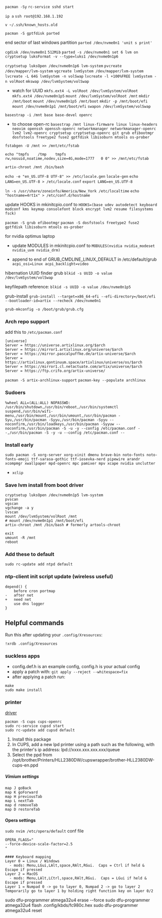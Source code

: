 `pacman -Sy`
`rc-service sshd start`

`ip a`
`ssh root@192.168.1.192`

`v ~/.ssh/known_hosts.old`

`pacman -S gptfdisk parted`


end sector of last windows partition
`parted /dev/nvme0n1 'unit s print'`

`cgdisk /dev/nvme0n1`
`512Mib`
`parted -s /dev/nvme0n1 set 6 lvm on`
`cryptsetup luksFormat -v --type=luks1 /dev/nvme0n1p6`

`cryptsetup luksOpen /dev/nvme0n1p6 lvm-system`
`pvcreate /dev/mapper/lvm-system`
`vgcreate lvmSystem /dev/mapper/lvm-system`
`lvcreate -L 64G lvmSystem -n volSwap`
`lvcreate -l +100%FREE lvmSystem -n volRoot`
`mkswap /dev/lvmSystem/volSwap`
- watch for UUID
`mkfs.ext4 -L volRoot /dev/lvmSystem/volRoot`
`mkfs.ext4 /dev/nvme0n1p5`
`mount /dev/lvmSystem/volRoot /mnt`
`mkdir /mnt/boot`
`mount /dev/nvme0n1p5 /mnt/boot`
`mkdir -p /mnt/boot/efi`
`mount /dev/nvme0n1p1 /mnt/boot/efi`
`swapon /dev/lvmSystem/volSwap`


`basestrap -i /mnt base base-devel openrc`
- to choose open-rc
`basestrap /mnt linux-firmware linux linux-headers neovim openssh openssh-openrc networkmanager networkmanager-openrc lvm2 lvm2-openrc cryptsetup cryptsetup-openrc git grub efibootmgr dosfstools freetype2 fuse2 gptfdisk libisoburn mtools os-prober`

`fstabgen -U /mnt >> /mnt/etc/fstab`

`echo "tmpfs	/tmp	tmpfs	rw,nosuid,noatime,nodev,size=4G,mode=1777	0 0" >> /mnt/etc/fstab`

`artix-chroot /mnt /bin/bash`

`echo -e "en_US.UTF-8 UTF-8" >> /etc/locale.gen`
`locale-gen`
`echo LANG=en_US.UTF-8 > /etc/locale.conf`
`export LANG=en_US.UTF-8`

`ln -s /usr/share/zoneinfo/America/New_York /etc/localtime`
`echo "hostname=4rt1x" > /etc/conf.d/hostname`

update HOOKS in mkinitcpio.conf to
`HOOKS=(base udev autodetect keyboard modconf kms keymap consolefont block encrypt lvm2 resume filesystems fsck)`

`pacman -S grub efibootmgr`
`pacman -S dosfstools freetype2 fuse2 gptfdisk libisoburn mtools os-prober`

for nvidia optimus laptop
- update MODULES in mkinitcpio.conf to
    `MODULES(nvidia nvidia_modeset nvidia_uvm nvidia_drm)`

- append to end of GRUB_CMDLINE_LINUX_DEFAULT in /etc/default/grub
    `acpi_osi=Linux acpi_backlight=video`

hibernation UUID finder grub
`blkid -s UUID -o value /dev/lvmSystem/volSwap`

keyfilepath reference:
`blkid -s UUID -o value /dev/nvme0n1p5`

grub-install
`grub-install --target=x86_64-efi --efi-directory=/boot/efi --bootloader-id=artix --recheck /dev/nvme0n1`

`grub-mkconfig -o /boot/grub/grub.cfg`


### Arch repo support
add this to `/etc/pacman.conf`
```
[universe]
Server = https://universe.artixlinux.org/$arch
Server = https://mirror1.artixlinux.org/universe/$arch
Server = https://mirror.pascalpuffke.de/artix-universe/$arch
Server = https://artixlinux.qontinuum.space/artixlinux/universe/os/$arch
Server = https://mirror1.cl.netactuate.com/artix/universe/$arch
Server = https://ftp.crifo.org/artix-universe/
```
`pacman -S artix-archlinux-support`
`pacman-key --populate archlinux`

### Sudoers
```
%wheel ALL=(ALL:ALL) NOPASSWD: /usr/bin/shutdown,/usr/bin/reboot,/usr/bin/systemctl suspend,/usr/bin/wifi-menu,/usr/bin/mount,/usr/bin/umount,/usr/bin/pacman -Syu,/usr/bin/pacman -Syyu,/usr/bin/pacman -Syyu --noconfirm,/usr/bin/loadkeys,/usr/bin/pacman -Syyuw --noconfirm,/usr/bin/pacman -S -u -y --config /etc/pacman.conf --,/usr/bin/pacman -S -y -u --config /etc/pacman.conf --
```

### Install early
```
sudo pacman -S xorg-server xorg-xinit dmenu brave-bin noto-fonts noto-fonts-emoji ttf-sarasa-gothic ttf-iosevka-nerd pipewire arandr xcompmgr xwallpaper mpd-openrc mpc pamixer mpv xcape nvidia unclutter
```

+ `xclip`

### Save lvm install from boot driver
```
cryptsetup luksOpen /dev/nvme0n1p5 lvm-system
pvscan
vgscan
vgchange -a y
lvscan
mount /dev/lvmSystem/volRoot /mnt
# mount /dev/nvme0n1p1 /mnt/boot/efi
artix-chroot /mnt /bin/bash # formerly artools-chroot

exit
umount -R /mnt
reboot
```

### Add these to default
```
sudo rc-update add ntpd default
```

### ntp-client init script update (wireless useful)
```
depend() {
    before cron portmap
-   after net
+   need net
    use dns logger
}
```

## Helpful commands
Run this after updating your `.config/Xresources`:
```
!xrdb .config/Xresources
```

### suckless apps

- config.def.h is an example config, config.h is your actual config
- apply a patch with:
`git apply --reject --whitespace=fix`
- after applying a patch run:
```
make
sudo make install
```
### printer
[driver](https://aur.archlinux.org/packages/brother-hl-l2380dw)

```
pacman -S cups cups-openrc
sudo rc-service cupsd start
sudo rc-update add cupsd default
```
1) Install this package
2) In CUPS, add a new lpd printer using a path such as the following, with the printer's ip address: lpd://xxxx.xxx.xxx.xxx/queue 
3) Select the ppd from /opt/brother/Printers/HLL2380DW/cupswrapper/brother-HLL2380DW-cups-en.ppd

##### Vimium settings
```
map J goBack
map K goForward
map H previousTab
map L nextTab
map d removeTab
map D restoreTab
```

#### Opera settings
`sudo nvim /etc/opera/default` conf file
```
OPERA_FLAGS="
--force-device-scale-factor=2.5
"

#### Keyboard mapping
Layer 0 = Linux / Windows
  - mods: Menu,LGui,LAlt,space,RAlt,RGui.  Caps = Ctrl if held & Escape if pressed
Layer 2 = MacOS
  - mods: Menu,LAlt,LCtrl,space,RAlt,RGui.  Caps = LGui if held & Escape if pressed
Layer 1 = Numpad 0 -> go to layer 0, Numpad 2 -> go to layer 2
Temporarily go to layer 1 by holding right function key on layer 0/2
```
sudo dfu-programmer atmega32u4 erase --force
sudo dfu-programmer atmega32u4 flash .config/kbds/fc980c.hex
sudo dfu-programmer atmega32u4 reset
```